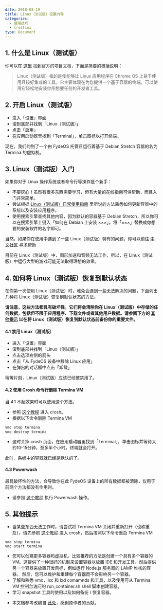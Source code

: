 ```yaml
---
date: 2018-08-19
title: Linux（测试版）设置向导
categories:
  - 使用技巧
  - crostini
type: Document
---
```


## 1. 什么是 Linux（测试版）
你可以在 [这里](https://chromium.googlesource.com/chromiumos/docs/+/master/containers_and_vms.md) 找到官方的项目文档，下面是简要的概括说明：

>Linux（测试版）指的是使能够让 Linux 应用程序在 Chrome OS 上易于使用且较好集成的工具。它主要体现在为您提供一个基于容器的终端，可以使用它轻松地安装你所想要任何的开发者工具。

## 2. 开启 Linux（测试版）

 - 进入「设置」界面
 - 滚到底部并找到「Linux（测试版）」
 - 点击「启用」
 - 在应用启动器里找到「Terminal」，单击图标以打开终端。

现在，我们的到了一个由 FydeOS 托管且运行着基于 Debian Stretch 容器的名为 Termina 的虚拟机。

## 3. Linux（测试版）入门

如果你对于 Linux 操作系统或者命令行等操作是个新手：

 - 不要灰心！虽然有很多东西需要学习，但有大量的在线指南可供帮助，而且入门非常简单。
 - 尝试根据 [Linux（测试版）日常使用指南](/使用技巧/crostini/Linux-测试版-日常使用指南/) 里所说的方法熟悉如何更新容器中的系统以及安装应用程序。
 - 使用搜索引擎查找其他内容，因为默认的容器基于 Debian Stretch，所以你可以在搜索引擎上键入「如何在 Debian 上安装 ×××」，将「×××」替换成你想要的安装软件的名字即可。

当然，如果你在使用中遇到了一些 Linux（测试版）特有的问题，你可以前往 [中文社区](https://fydeos.com/community) 寻求帮助

目前在 Linux（测试版）中，图形加速和音频无法工作，所以，在 Linux（测试版）中运行大型的游戏可能无法取得理想的效果。

## 4. 如何将 Linux（测试版）恢复到默认状态
在你第一次使用 Linux（测试版）时，难免会遇到一些无法解决的问题，下面列出几种将 Linux（测试版）恢复到默认状态的方法。

__请注意，这些方法都具有破坏性，它们将会清除你在 Linux（测试版）中存储的任何数据，包括但不限于应用程序、下载文件或者其他用户数据。请参阅下方的 [其他提示](#5-其他提示) 以在将 Linux（测试版）恢复到默认状态前备份你的重要文件。__

#### 4.1 禁用 Linux（测试版）

 - 进入「设置」界面
 - 滚到底部并找到「Linux（测试版）」
 - 点击选项右侧的箭头
 - 点击「从 FydeOS 设备中移除 Linux 应用」
 - 在弹出的对话框中点击「卸载」

稍等片刻，Linux（测试版）应该已经被禁用了。

#### 4.2 使用 Crosh 命令行删除 Termina VM

当 4.1 不起效果时可以使用这个方法。

 - 参照 [这个教程](/使用技巧/在FydeOS中进入shell/) 进入 crosh。
 - 根据以下命令删除 Termina VM
```bash
vmc stop termina
vmc destroy termina
```
 - 这时关掉 crosh 页面，在应用启动器里找到「Terminal」，单击图标并等待大约10-15分钟，至多半个小时，终端就会打开。
 
此时，系统中的容器就已经是默认的了。
 
#### 4.3 Powerwash

最具破坏性的方法，会导致你在此 FydeOS 设备上的所有数据都被清除，仅用于前两个方法都没有作用时。

 - 请参照 [这个教程](/使用技巧/如何重置(Powerwash)我的FydeOS/) 执行 Powerwash 操作。


## 5. 其他提示

 - 当某些东西无法工作时，请尝试将 Termina VM 关闭并重新打开（也称重启）。请先参照 [这个教程](/使用技巧/在FydeOS中进入shell/) 进入 crosh，然后按照以下命令重启 Termina VM
```
vmc stop termina
vmc start termina
```
 - 您可以创建更多容器和虚拟机，比较推荐的方法是创建一个具有多个容器的 VM。这提供了一种很好的机制来设置容器以放置 IDE 和开发工具，然后提供另一个容器来放置开发目标，例如运行 Node.js 服务器的 LAMP 堆栈的容器。 然后，您可以维护和重建每个容器而不会影响另一个容器。
 - 了解和熟悉 vmc，lxc 和 lxd comamnds 和工具，以及使用可从 Termina VM 控制台访问的 run_container.sh shell 脚本创建容器。
 - 学习 snapshot 工具的使用以及如何备份 / 恢复容器。

 * 本文档参考改编自 [此处](https://www.reddit.com/r/Crostini/wiki/getstarted/crostini-setup-guide)，感谢原作者的贡献。
